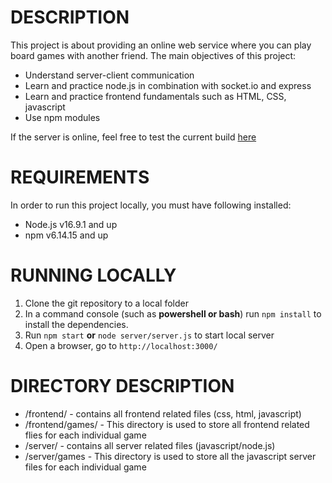 # DESCRIPTION
This project is about providing an online web service where you can play board games with another friend.
The main objectives of this project:
* Understand server-client communication
* Learn and practice node.js in combination with socket.io and express  
* Learn and practice frontend fundamentals such as HTML, CSS, javascript
* Use npm modules 

If the server is online, feel free to test the current build [here](https://fun-games-online.herokuapp.com/)

# REQUIREMENTS 
In order to run this project locally, you must have following installed: 
* Node.js v16.9.1 and up
* npm v6.14.15 and up

# RUNNING LOCALLY
1. Clone the git repository to a local folder
2. In a command console (such as **powershell or bash**) run ```npm install``` to install the dependencies.  
4. Run ```npm start``` **or** ```node server/server.js``` to start local server
5. Open a browser, go to ```http://localhost:3000/```

# DIRECTORY DESCRIPTION
* /frontend/ - contains all frontend related files (css, html, javascript) 
* /frontend/games/ - This directory is used to store all frontend related flies for each individual game 
* /server/ - contains all server related files (javascript/node.js) 
* /server/games - This directory is used to store all the javascript server files for each individual game 


